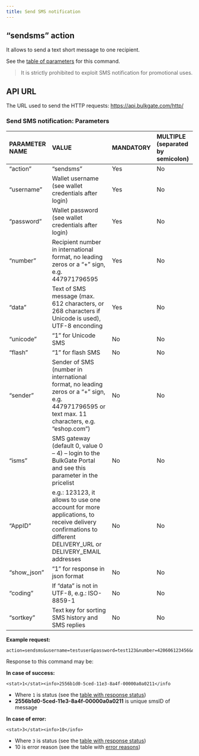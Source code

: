 ```yaml
---
title: Send SMS notification
---
```


## “sendsms” action
It allows to send a text short message to one recipient. 

See the [table of parameters](#send-sms-notification-parameters) for this command.

> It is strictly prohibited to exploit SMS notification for promotional uses.

## API URL
The URL used to send the HTTP requests:
https://api.bulkgate.com/http/

### Send SMS notification: Parameters

| PARAMETER NAME | VALUE | MANDATORY | MULTIPLE (separated by semicolon) |
|:--- |:--- |:--- |:--- |
|“action”	|“sendsms”|	Yes|	No|
|“username”|	Wallet username (see wallet credentials after login)|	Yes|	No|
|“password”	|Wallet password (see wallet credentials after login)	|Yes|	No|
|“number”	|Recipient number in international format, no leading zeros or a “+” sign, e.g. 447971796595 	|Yes|	No|
|“data”	|Text of SMS message (max. 612 characters, or 268 characters if Unicode is used), UTF-8 enconding	|Yes|	No|
|“unicode”	|“1” for Unicode SMS	|No|	No|
|“flash”	|“1” for flash SMS|	No|	No|
|“sender”|	Sender of SMS (number in international format, no leading zeros or a “+” sign, e.g. 447971796595 or text max. 11 characters, e.g. “eshop.com”)	|No	|No|
|“isms”	|SMS gateway (default 0, value 0 – 4) – login to the BulkGate Portal and see this parameter in the pricelist	|No	|No|
|“AppID”|	e.g.: 123123, it allows to use one account for more applications, to receive delivery confirmations to different  DELIVERY_URL or DELIVERY_EMAIL addresses|	No	|No|
|“show_json”	|“1” for response in json format|	No|	No|
|“coding”|	If “data” is not in UTF-8, e.g.: ISO-8859-1|	No|	No|
|“sortkey”|	Text key for sorting SMS history and SMS replies|	No|	No|


**Example request:**
``` url
action=sendsms&username=testuser&password=test123&number=420606123456&data=Hello
```

Response to this command may be:

**In case of success:**
``` url
<stat>1</stat><info>2556b1d0-5ced-11e3-8a4f-00000a0a0211</info
```

 - Where `1` is status (see the [table with response status](http-low-level-api-send-bulk-sms-same-text.md#send-bulk-sms-with-same-text-response-status))
 - **2556b1d0-5ced-11e3-8a4f-00000a0a0211** is unique smsID of message
 
 **In case of error:**
``` url
<stat>3</stat><info>10</info>
```
 - Where `3` is status (see the [table with response status](http-low-level-api-send-bulk-sms-same-text.md#send-bulk-sms-with-same-text-response-status))
 - 10 is error reason (see the table with [error reasons](http-low-level-api-send-bulk-sms-same-text.md#send-bulk-sms-with-same-text-error-reasons))
